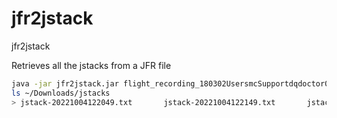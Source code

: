# jfr2jstack

jfr2jstack

Retrieves all the jstacks from a JFR file

  ```sh
  java -jar jfr2jstack.jar flight_recording_180302UsersmcSupportdqdoctor02BETA2jarqueriesjsonqueries202209json3235.jfr ~/Downloads/jstacks
  ls ~/Downloads/jstacks 
  > jstack-20221004122049.txt       jstack-20221004122149.txt       jstack-20221004122249.txt       jstack-20221004122349.txt       jstack-20221004122449.txt
  ```
